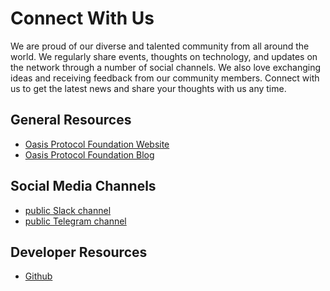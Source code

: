 # Connect With Us

We are proud of our diverse and talented community from all around the world.
We regularly share events, thoughts on technology, and updates on the network
through a number of social channels. We also love exchanging ideas and receiving
feedback from our community members. Connect with us to get the latest news and
share your thoughts with us any time.

## General Resources

* [Oasis Protocol Foundation Website][website]
* [Oasis Protocol Foundation Blog][blog]

## Social Media Channels

* [public Slack channel][slack]
* [public Telegram channel][telegram]

## Developer Resources

* [Github][github]

[slack]: https://join.slack.com/t/oasiscommunity/shared_invite/enQtNjQ5MTA3NTgyOTkzLWIxNTg1ZWZmOTIwNmQ2MTg1YmU0MzgyMzk3OWM2ZWQ4NTQ0ZDJkNTBmMTdlM2JhODllYjg5YmJkODc2NzgwNTg
[website]: https://oasisprotocol.org
[blog]: https://medium.com/oasis-protocol-project
[telegram]: https://t.me/oasisprotocolcommunity
[github]: https://github.com/oasisprotocol/oasis-core/blob/master/docs/index.md
